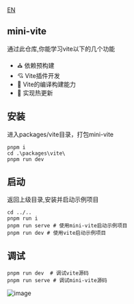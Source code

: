 [EN](README_EN.md)
## mini-vite
通过此仓库,你能学习vite以下的几个功能
- ⛪ 依赖预构建
- 💘 Vite插件开发
- 🌈 Vite的编译构建能力
- 🌻 实现热更新

## 安装
进入packages/vite目录，打包mini-vite
```shell
pnpm i 
cd .\packages\vite\
pnpm run dev
```
## 启动
返回上级目录,安装并启动示例项目
````shell
cd ../..
pnpm run i
pnpm run serve # 使用mini-vite启动示例项目
pnpm run dev # 使用vite启动示例项目
````

## 调试
````shell
pnpm run dev  # 调试vite源码
pnpm run serve # 调试mini-vite源码
````
![image](https://github.com/lyk990/mini-vite/assets/83712416/15bb9617-0b2e-42c7-8dcd-ee9d8001c23c)
